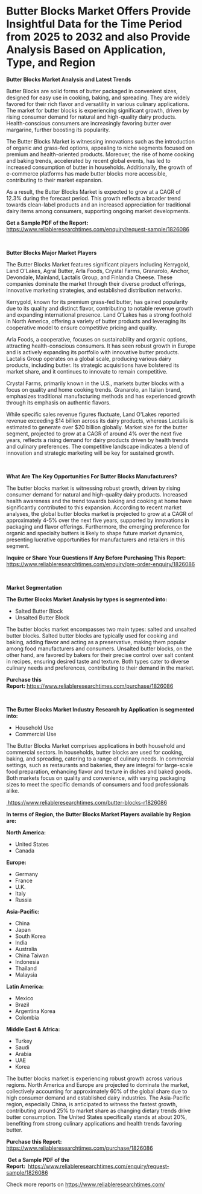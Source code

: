 <p><h1>Butter Blocks Market Offers Provide Insightful Data for the Time Period from 2025 to 2032 and also Provide Analysis Based on Application, Type, and Region</h1></p><p><strong>Butter Blocks Market Analysis and Latest Trends</strong></p>
<p><p>Butter Blocks are solid forms of butter packaged in convenient sizes, designed for easy use in cooking, baking, and spreading. They are widely favored for their rich flavor and versatility in various culinary applications. The market for butter blocks is experiencing significant growth, driven by rising consumer demand for natural and high-quality dairy products. Health-conscious consumers are increasingly favoring butter over margarine, further boosting its popularity.</p><p>The Butter Blocks Market is witnessing innovations such as the introduction of organic and grass-fed options, appealing to niche segments focused on premium and health-oriented products. Moreover, the rise of home cooking and baking trends, accelerated by recent global events, has led to increased consumption of butter in households. Additionally, the growth of e-commerce platforms has made butter blocks more accessible, contributing to their market expansion.</p><p>As a result, the Butter Blocks Market is expected to grow at a CAGR of 12.3% during the forecast period. This growth reflects a broader trend towards clean-label products and an increased appreciation for traditional dairy items among consumers, supporting ongoing market developments.</p></p>
<p><strong>Get a Sample PDF of the Report:&nbsp;</strong> <a href="https://www.reliableresearchtimes.com/enquiry/request-sample/1826086?utm_campaign=2267&utm_medium=2&utm_source=Github&utm_content=ia&utm_term=07042025&utm_id=butter-blocks">https://www.reliableresearchtimes.com/enquiry/request-sample/1826086</a></p>
<p>&nbsp;</p>
<p><strong>Butter Blocks Major Market Players</strong></p>
<p><p>The Butter Blocks Market features significant players including Kerrygold, Land O'Lakes, Agral Butter, Arla Foods, Crystal Farms, Granarolo, Anchor, Devondale, Mainland, Lactalis Group, and Finlandia Cheese. These companies dominate the market through their diverse product offerings, innovative marketing strategies, and established distribution networks.</p><p>Kerrygold, known for its premium grass-fed butter, has gained popularity due to its quality and distinct flavor, contributing to notable revenue growth and expanding international presence. Land O'Lakes has a strong foothold in North America, offering a variety of butter products and leveraging its cooperative model to ensure competitive pricing and quality.</p><p>Arla Foods, a cooperative, focuses on sustainability and organic options, attracting health-conscious consumers. It has seen robust growth in Europe and is actively expanding its portfolio with innovative butter products. Lactalis Group operates on a global scale, producing various dairy products, including butter. Its strategic acquisitions have bolstered its market share, and it continues to innovate to remain competitive.</p><p>Crystal Farms, primarily known in the U.S., markets butter blocks with a focus on quality and home cooking trends. Granarolo, an Italian brand, emphasizes traditional manufacturing methods and has experienced growth through its emphasis on authentic flavors.</p><p>While specific sales revenue figures fluctuate, Land O'Lakes reported revenue exceeding $14 billion across its dairy products, whereas Lactalis is estimated to generate over $20 billion globally. Market size for the butter segment, projected to grow at a CAGR of around 4% over the next five years, reflects a rising demand for dairy products driven by health trends and culinary preferences. The competitive landscape indicates a blend of innovation and strategic marketing will be key for sustained growth.</p></p>
<p>&nbsp;</p>
<p><strong>What Are The Key Opportunities For Butter Blocks Manufacturers?</strong></p>
<p><p>The butter blocks market is witnessing robust growth, driven by rising consumer demand for natural and high-quality dairy products. Increased health awareness and the trend towards baking and cooking at home have significantly contributed to this expansion. According to recent market analyses, the global butter blocks market is projected to grow at a CAGR of approximately 4-5% over the next five years, supported by innovations in packaging and flavor offerings. Furthermore, the emerging preference for organic and specialty butters is likely to shape future market dynamics, presenting lucrative opportunities for manufacturers and retailers in this segment.</p></p>
<p><strong>Inquire or Share Your Questions If Any Before Purchasing This Report:</strong> <a href="https://www.reliableresearchtimes.com/enquiry/pre-order-enquiry/1826086?utm_campaign=2267&utm_medium=2&utm_source=Github&utm_content=ia&utm_term=07042025&utm_id=butter-blocks">https://www.reliableresearchtimes.com/enquiry/pre-order-enquiry/1826086</a></p>
<p>&nbsp;</p>
<p><strong>Market Segmentation</strong></p>
<p><strong>The Butter Blocks Market Analysis by types is segmented into:</strong></p>
<p><ul><li>Salted Butter Block</li><li>Unsalted Butter Block</li></ul></p>
<p><p>The butter blocks market encompasses two main types: salted and unsalted butter blocks. Salted butter blocks are typically used for cooking and baking, adding flavor and acting as a preservative, making them popular among food manufacturers and consumers. Unsalted butter blocks, on the other hand, are favored by bakers for their precise control over salt content in recipes, ensuring desired taste and texture. Both types cater to diverse culinary needs and preferences, contributing to their demand in the market.</p></p>
<p><strong>Purchase this Report:&nbsp;</strong><a href="https://www.reliableresearchtimes.com/purchase/1826086?utm_campaign=2267&utm_medium=2&utm_source=Github&utm_content=ia&utm_term=07042025&utm_id=butter-blocks">https://www.reliableresearchtimes.com/purchase/1826086</a></p>
<p>&nbsp;</p>
<p><strong>The Butter Blocks Market Industry Research by Application is segmented into:</strong></p>
<p><ul><li>Household Use</li><li>Commercial Use</li></ul></p>
<p><p>The Butter Blocks Market comprises applications in both household and commercial sectors. In households, butter blocks are used for cooking, baking, and spreading, catering to a range of culinary needs. In commercial settings, such as restaurants and bakeries, they are integral for large-scale food preparation, enhancing flavor and texture in dishes and baked goods. Both markets focus on quality and convenience, with varying packaging sizes to meet the specific demands of consumers and food professionals alike.</p></p>
<p><a href="https://www.reliableresearchtimes.com/butter-blocks-r1826086?utm_campaign=2267&utm_medium=2&utm_source=Github&utm_content=ia&utm_term=07042025&utm_id=butter-blocks">&nbsp;https://www.reliableresearchtimes.com/butter-blocks-r1826086</a></p>
<p><strong>In terms of Region, the Butter Blocks Market Players available by Region are:</strong></p>
<p>
    <p> <strong> North America: </strong>
        <ul>
            <li>United States</li>
            <li>Canada</li>
        </ul>
        </p> 
    <p> <strong> Europe: </strong>
        <ul>
            <li>Germany</li>
            <li>France</li>
            <li>U.K.</li>
            <li>Italy</li>
            <li>Russia</li>
        </ul>
        </p> 
    <p> <strong> Asia-Pacific: </strong>
        <ul>
            <li>China</li>
            <li>Japan</li>
            <li>South Korea</li>
            <li>India</li>
            <li>Australia</li>
            <li>China Taiwan</li>
            <li>Indonesia</li>
            <li>Thailand</li>
            <li>Malaysia</li>
        </ul>
        </p> 
    <p> <strong> Latin America: </strong>
        <ul>
            <li>Mexico</li>
            <li>Brazil</li>
            <li>Argentina Korea</li>
            <li>Colombia</li>
        </ul>
        </p> 
    <p> <strong> Middle East & Africa: </strong>
        <ul>
            <li>Turkey</li>
            <li>Saudi</li>
            <li>Arabia</li>
            <li>UAE</li>
            <li>Korea</li>
        </ul>
    </p>
    </p>
<p><p>The butter blocks market is experiencing robust growth across various regions. North America and Europe are projected to dominate the market, collectively accounting for approximately 60% of the global share due to high consumer demand and established dairy industries. The Asia-Pacific region, especially China, is anticipated to witness the fastest growth, contributing around 25% to market share as changing dietary trends drive butter consumption. The United States specifically stands at about 20%, benefiting from strong culinary applications and health trends favoring butter.</p></p>
<p><strong>Purchase this Report: </strong><a href="https://www.reliableresearchtimes.com/purchase/1826086?utm_campaign=2267&utm_medium=2&utm_source=Github&utm_content=ia&utm_term=07042025&utm_id=butter-blocks">https://www.reliableresearchtimes.com/purchase/1826086</a></p>
<p>&nbsp;<strong>Get a Sample PDF of the Report:&nbsp;&nbsp;</strong><a href="https://www.reliableresearchtimes.com/enquiry/request-sample/1826086?utm_campaign=2267&utm_medium=2&utm_source=Github&utm_content=ia&utm_term=07042025&utm_id=butter-blocks">https://www.reliableresearchtimes.com/enquiry/request-sample/1826086</a></p>
<p><strong></strong></p>
<p>Check more reports on <a href="https://www.reliableresearchtimes.com/?utm_campaign=2267&utm_medium=2&utm_source=Github&utm_content=ia&utm_term=07042025&utm_id=butter-blocks">https://www.reliableresearchtimes.com/</a></p>